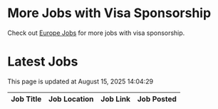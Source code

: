 # More Jobs with Visa Sponsorship

Check out [Europe Jobs](https://github.com/sureshparimi/europejobs#latest-jobs) for more jobs with visa sponsorship.

# Latest Jobs

This page is updated at August 15, 2025 14:04:29

| Job Title | Job Location | Job Link | Job Posted |
| --- | --- | --- | --- |
